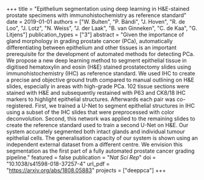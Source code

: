 +++
title = "Epithelium segmentation using deep learning in H&E-stained prostate specimens with immunohistochemistry as reference standard"
date = 2019-01-01
authors = ["W. Bulten", "P. Bándi", "J. Hoven", "R. de Loo", "J. Lotz", "N. Weiss", "J. der Laak", "B. van Ginneken", "C. de Kaa", "G. Litjens"]
publication_types = ["3"]
abstract = "Given the importance of gland morphology in grading prostate cancer (PCa), automatically differentiating between epithelium and other tissues is an important prerequisite for the development of automated methods for detecting PCa. We propose a new deep learning method to segment epithelial tissue in digitised hematoxylin and eosin (H&E) stained prostatectomy slides using immunohistochemistry (IHC) as reference standard. We used IHC to create a precise and objective ground truth compared to manual outlining on H&E slides, especially in areas with high-grade PCa. 102 tissue sections were stained with H&E and subsequently restained with P63 and CK8/18 IHC markers to highlight epithelial structures. Afterwards each pair was co-registered. First, we trained a U-Net to segment epithelial structures in IHC using a subset of the IHC slides that were preprocessed with color deconvolution. Second, this network was applied to the remaining slides to create the reference standard used to train a second U-Net on H&E. Our system accurately segmented both intact glands and individual tumour epithelial cells. The generalisation capacity of our system is shown using an independent external dataset from a different centre. We envision this segmentation as the first part of a fully automated prostate cancer grading pipeline."
featured = false
publication = "*Nat Sci Rep*"
doi = "10.1038/s41598-018-37257-4"
url_pdf = "https://arxiv.org/abs/1808.05883"
projects = ["deeppca"]
+++

